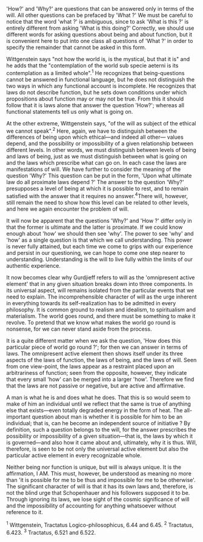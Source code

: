 'How?' and 'Why?' are questions that can be answered only in terms of the will. All other questions can be prefaced by 'What ?' We must be careful to notice that the word 'what ?' is ambiguous, since to ask 'What is this ?' is entirely different from asking 'What is this doing?' Correctly, we should use different words for asking questions about being and about function, but it is convenient here to put into one class all questions of 'What ?' in order to specify the remainder that cannot be asked in this form. 

Wittgenstein says "not how the world is, is the mystical, but that it is" and he adds that the "contemplation of the world sub specie aeterni is its contemplation as a limited whole".<sup>1</sup> He recognizes that being-questions cannot be answered in functional language, but he does not distinguish the two ways in which any functional account is incomplete. He recognizes that laws do not describe function, but he sets down conditions under which propositions about function may or may not be true. From this it should follow that it is laws alone that answer the question 'How?'; whereas all functional statements tell us only what is going on. 

At the other extreme, Wittgenstein says, "of the will as subject of the ethical we cannot speak".<sup>2</sup> Here, again, we have to distinguish between the differences of being upon which ethical—and indeed all other— values depend, and the possibility or impossibility of a given relationship between different levels. In other words, we must distinguish between levels of being and laws of being, just as we must distinguish between what is going on and the laws which prescribe what can go on. In each case the laws are manifestations of will. We have further to consider the meaning of the question 'Why?' This question can be put in the form, 'Upon what ultimate law do all proximate laws depend ?' The answer to the question 'Why?' presupposes a level of being at which it is possible to rest, and to remain satisfied with the answer that it requires no answer.<sup>4</sup>There will, however, still remain the need to show how this level can be related to other levels, and here we again encounter the problem of will. 

It will now be apparent that the questions 'Why?' and 'How ?' differ only in that the former is ultimate and the latter is proximate. If we could know enough about 'how' we should then see 'why'. The power to see 'why' and 'how' as a single question is that which we call understanding. This power is never fully attained, but each time we come to grips with our experience and persist in our questioning, we can hope to come one step nearer to understanding. Understanding is the will to live fully within the limits of our authentic experience. 

It now becomes clear why Gurdjieff refers to will as the 'omnipresent active element' that in any given situation breaks down into three components. In its universal aspect, will remains isolated from the particular events that we need to explain. The incomprehensible character of will as the urge inherent in everything towards its self-realization has to be admitted in every philosophy. It is common ground to realism and idealism, to spiritualism and materialism. The world goes round, and there must be something to make it revolve. To pretend that we know what makes the world go round is nonsense, for we can never stand aside from the process. 

It is a quite different matter when we ask the question, 'How does this particular piece of world go round ?'; for then we can answer in terms of laws. The omnipresent active element then shows itself under its three aspects of the laws of function, the laws of being, and the laws of will. Seen from one view-point, the laws appear as a restraint placed upon an arbitrariness of function; seen from the opposite, however, they indicate that every small 'how' can be merged into a larger 'how'. Therefore we find that the laws are not passive or negative, but are active and affirmative.

A man is what he is and does what he does. That this is so would seem to make of him an individual until we reflect that the same is true of anything else that exists—even totally degraded energy in the form of heat. The all-important question about man is whether it is possible for him to be an individual; that is, can he become an independent source of initiative ? By definition, such a question belongs to the will, for the answer prescribes the possibility or impossibility of a given situation—that is, the laws by which it is governed—and also how it came about and, ultimately, why it is thus. Will, therefore, is seen to be not only the universal active element but also the particular active element in every recognizable whole. 

Neither being nor function is unique, but will is always unique. It is the affirmation, I AM. This must, however, be understood as meaning no more than 'it is possible for me to be thus and impossible for me to be otherwise'. The significant character of will is that it has its own laws and, therefore, is not the blind urge that Schopenhauer and his followers supposed it to be. Through ignoring its laws, we lose sight of the cosmic significance of will and the impossibility of accounting for anything whatsoever without reference to it.

<sup>1</sup> Wittgenstein, Tractatus Logico-philosophicus, 6.44 and 6.45. 
<sup>2</sup> Tractatus, 6.423. 
<sup>3</sup> Tractatus, 6.521 and 6.522.